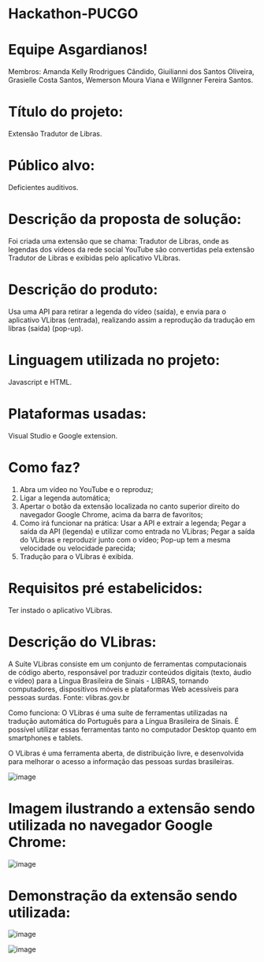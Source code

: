 # Hackathon-PUCGO 

# Equipe Asgardianos!
Membros: Amanda Kelly Rrodrigues Cândido, Giuilianni dos Santos Oliveira, Grasielle Costa Santos, Wemerson Moura Viana e Willgnner Fereira Santos.

# Título do projeto:
Extensão Tradutor de Libras.

# Público alvo:
Deficientes auditivos.



# Descrição da proposta de solução:
Foi criada uma extensão que se chama: Tradutor de Libras, onde as legendas dos vídeos da rede social YouTube são convertidas pela extensão Tradutor de Libras e exibidas pelo aplicativo VLibras.

# Descrição do produto:
Usa uma API para retirar a legenda do vídeo (saída), e envia para o aplicativo VLibras (entrada), realizando assim a reprodução da tradução em libras (saída) (pop-up).

# Linguagem utilizada no projeto:
Javascript e HTML.

# Plataformas usadas:
Visual Studio e Google extension.

# Como faz?
1. Abra um vídeo no YouTube e o reproduz;
2. Ligar a legenda automática;
3. Apertar o botão da extensão localizada no canto superior direito do navegador Google Chrome, acima da barra de favoritos;
4. Como irá funcionar na prática:
Usar a API e extrair a legenda;
Pegar a saída da API (legenda) e utilizar como entrada no VLibras;
Pegar a saída do VLibras e reproduzir junto com o vídeo;
Pop-up tem a mesma velocidade ou velocidade parecida;
5. Tradução para o VLibras é exibida.

# Requisitos pré estabelicidos:
Ter instado o aplicativo VLibras.

# Descrição do VLibras:
A Suíte VLibras consiste em um conjunto de ferramentas computacionais de código aberto, responsável por traduzir conteúdos digitais (texto, áudio e vídeo) para a Língua Brasileira de Sinais - LIBRAS, tornando computadores, dispositivos móveis e plataformas Web acessíveis para pessoas surdas.
Fonte: vlibras.gov.br

Como funciona: O VLibras é uma suíte de ferramentas utilizadas na tradução automática do Português para a Língua Brasileira de Sinais. É possível utilizar essas ferramentas tanto no computador Desktop quanto em smartphones e tablets.

O VLibras é uma ferramenta aberta, de distribuição livre, e desenvolvida para melhorar o acesso a informação das pessoas surdas brasileiras.

![image](https://user-images.githubusercontent.com/73254098/96868875-07bc1e00-1445-11eb-8a88-256e8ff6f578.png)

# Imagem ilustrando a extensão sendo utilizada no navegador Google Chrome:

![image](https://user-images.githubusercontent.com/73254098/96866012-13a5e100-1441-11eb-96c1-40e5912bc0c3.png)

# Demonstração da extensão sendo utilizada:

![image](https://user-images.githubusercontent.com/73254098/96866833-44d2e100-1442-11eb-88f0-4de6e283ab6a.png)

![image](https://user-images.githubusercontent.com/73254098/96870364-2fac8100-1447-11eb-8c72-5546ea55c941.png)





























